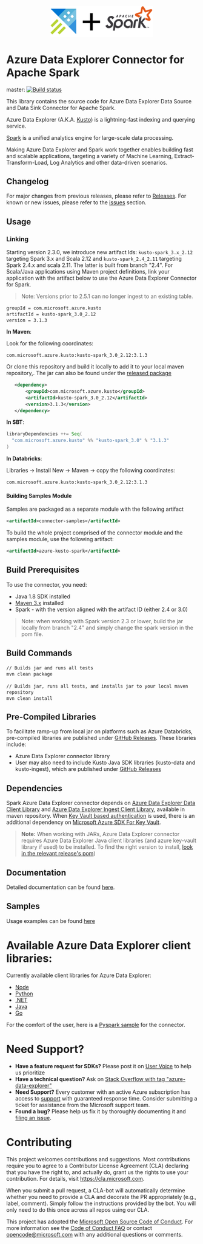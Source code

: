 <p align="center">
  <img src="kusto_spark.png" alt="Azure Data Explorer + Apache Spark Connector" width="270"/>
</p>

# Azure Data Explorer Connector for Apache Spark

master: [![Build status](https://msazure.visualstudio.com/One/_apis/build/status/Custom/Kusto/azure-kusto-spark%20ci?branchName=master)](https://msazure.visualstudio.com/One/_build/latest?definitionId=58677)
 
This library contains the source code for Azure Data Explorer Data Source and Data Sink Connector for Apache Spark.

Azure Data Explorer (A.K.A. [Kusto](https://azure.microsoft.com/services/data-explorer/)) is a lightning-fast indexing and querying service. 

[Spark](https://spark.apache.org/) is a unified analytics engine for large-scale data processing.

Making Azure Data Explorer and Spark work together enables building fast and scalable applications, targeting a variety of Machine Learning, Extract-Transform-Load, Log Analytics and other data-driven scenarios. 

## Changelog

For major changes from previous releases, please refer to [Releases](https://github.com/Azure/azure-kusto-spark/releases).
For known or new issues, please refer to the [issues](https://github.com/Azure/azure-kusto-spark/issues) section.

## Usage

### Linking 

Starting version 2.3.0, we introduce new artifact Ids: `kusto-spark_3.x_2.12` targeting Spark 3.x and Scala 2.12 
and `kusto-spark_2.4_2.11` targeting Spark 2.4.x and scala 2.11. The latter is built from branch "2.4".
For Scala/Java applications using Maven project definitions, 
link your application with the artifact below to use the Azure Data Explorer Connector for Spark. 
> Note: Versions prior to 2.5.1 can no longer ingest to an existing table.

```
groupId = com.microsoft.azure.kusto
artifactId = kusto-spark_3.0_2.12
version = 3.1.3
```

**In Maven**:

Look for the following coordinates: 
```
com.microsoft.azure.kusto:kusto-spark_3.0_2.12:3.1.3
```

Or clone this repository and build it locally to add it to your local maven repository,.
The jar can also be found under the [released package](https://github.com/Azure/azure-kusto-spark/releases)

 ```xml
    <dependency>
        <groupId>com.microsoft.azure.kusto</groupId>
        <artifactId>kusto-spark_3.0_2.12</artifactId>
        <version>3.1.3</version>
    </dependency>
```

**In SBT**:

```scala
libraryDependencies ++= Seq(
  "com.microsoft.azure.kusto" %% "kusto-spark_3.0" % "3.1.3"
)
```

**In Databricks**:

Libraries -> Install New -> Maven -> copy the following coordinates:

```
com.microsoft.azure.kusto:kusto-spark_3.0_2.12:3.1.3
```

#### Building Samples Module
Samples are packaged as a separate module with the following artifact

```xml
<artifactId>connector-samples</artifactId>
```    

To build the whole project comprised of the connector module and the samples module, 
use the following artifact:

```xml
<artifactId>azure-kusto-spark</artifactId>
```

## Build Prerequisites

To use the connector, you need:

- Java 1.8 SDK installed
- [Maven 3.x](https://maven.apache.org/download.cgi) installed
- Spark - with the version aligned with the artifact ID (either 2.4 or 3.0)

> Note: when working with Spark version 2.3 or lower, build the jar locally from branch "2.4" and 
simply change the spark version in the pom file. 

## Build Commands
   
```shell
// Builds jar and runs all tests
mvn clean package

// Builds jar, runs all tests, and installs jar to your local maven repository
mvn clean install
```

## Pre-Compiled Libraries
To facilitate ramp-up from local jar on platforms such as Azure Databricks, pre-compiled libraries
are published under [GitHub Releases](https://github.com/Azure/azure-kusto-spark/releases).
These libraries include:
* Azure Data Explorer connector library
* User may also need to include Kusto Java SDK libraries (kusto-data and kusto-ingest), which are published under
[GitHub Releases](https://github.com/Azure/azure-kusto-java/releases)

## Dependencies
Spark Azure Data Explorer connector depends on [Azure Data Explorer Data Client Library](https://mvnrepository.com/artifact/com.microsoft.azure.kusto/kusto-data) 
and [Azure Data Explorer Ingest Client Library](https://mvnrepository.com/artifact/com.microsoft.azure.kusto/kusto-ingest), 
available in maven repository.
When [Key Vault based authentication](./docs/Authentication.md) is used, there is an additional dependency 
on [Microsoft Azure SDK For Key Vault](https://mvnrepository.com/artifact/com.microsoft.azure/azure-keyvault). 

> **Note:** When working with JARs, Azure Data Explorer connector requires Azure Data Explorer Java client libraries (and azure key-vault library if used) to be installed.
To find the right version to install, [look in the relevant release's pom](https://github.com/Azure/azure-kusto-spark/releases))

## Documentation

Detailed documentation can be found [here](docs).

## Samples

Usage examples can be found [here](samples/src/main/scala)

# Available Azure Data Explorer client libraries:

Currently available client libraries for Azure Data Explorer:
- [Node](https://github.com/azure/azure-kusto-node)
- [Python](https://github.com/azure/azure-kusto-python)
- [.NET](https://docs.microsoft.com/azure/kusto/api/netfx/about-the-sdk)
- [Java](https://github.com/azure/azure-kusto-java)
- [Go](https://github.com/azure/azure-kusto-go)
   
For the comfort of the user, here is a [Pyspark sample](./samples/src/main/python/pyKusto.py) for the connector.

# Need Support?

- **Have a feature request for SDKs?** Please post it on [User Voice](https://feedback.azure.com/forums/915733-azure-data-explorer) to help us prioritize
- **Have a technical question?** Ask on [Stack Overflow with tag "azure-data-explorer"](https://stackoverflow.com/questions/tagged/azure-data-explorer)
- **Need Support?** Every customer with an active Azure subscription has access to [support](https://docs.microsoft.com/azure/azure-supportability/how-to-create-azure-support-request) with guaranteed response time. Consider submitting a ticket for assistance from the Microsoft support team.
- **Found a bug?** Please help us fix it by thoroughly documenting it and [filing an issue](https://github.com/Azure/azure-kusto-spark/issues/new).

# Contributing

This project welcomes contributions and suggestions. Most contributions require you to agree to a
Contributor License Agreement (CLA) declaring that you have the right to, and actually do, grant us
the rights to use your contribution. For details, visit https://cla.microsoft.com.

When you submit a pull request, a CLA-bot will automatically determine whether you need to provide
a CLA and decorate the PR appropriately (e.g., label, comment). Simply follow the instructions
provided by the bot. You will only need to do this once across all repos using our CLA.

This project has adopted the [Microsoft Open Source Code of Conduct](https://opensource.microsoft.com/codeofconduct/).
For more information see the [Code of Conduct FAQ](https://opensource.microsoft.com/codeofconduct/faq/) or
contact [opencode@microsoft.com](mailto:opencode@microsoft.com) with any additional questions or comments.
